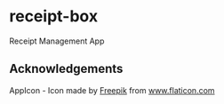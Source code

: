 # receipt-box

Receipt Management App

## Acknowledgements

AppIcon - Icon made by [Freepik](https://www.freepik.com) from www.flaticon.com
